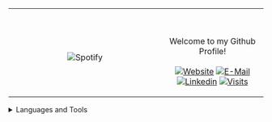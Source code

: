 <table width="100%" align="center"> 
  <tr>
  <td width="60%" align="center">
      
&nbsp; <br> ![Spotify](https://novatorem-two-ruby.vercel.app/api/spotify)

  </td>
  <td width="40%">

  <br><p align="center"> Welcome to my Github Profile! <br><br>
    [![Website](https://img.shields.io/badge/my%20stuff-website-blue?style=flat-square&logo=github)](https://jonathan-r0.github.io)
    [![E-Mail](https://img.shields.io/badge/email-reveal-2a8?style=flat-square&logo=gmail&logoColor=white)](https://mailhide.io/e/OO0HCCzs)
    [![Linkedin](https://img.shields.io/badge/linked-in-369?style=flat-square&logo=linkedin&logoColor=white&color=blue)](https://www.linkedin.com/in/jonathan-rosenblatt-7b38981b4/)
    [![Visits](https://komarev.com/ghpvc/?username=Jonathan-R0&logo=GitHub&label=github%20visits&color=336699&logoColor=white&style=flat-square)](https://github.com/Jonathan-R0)
  </p>
  </td>
</table>



<details>
<summary>Languages and Tools</summary>
  <pre> 
  <div align="left">
                        <img src="http://img.shields.io/badge/-C-A8B9CC?style=for-the-badge&logo=c&logoColor=ffffff" alt="C">
                        <img src="https://img.shields.io/badge/-Assembly-804000?style=for-the-badge&logo=Assembly&logoColor=ffffff" alt="Assembly">
                        <img src="https://img.shields.io/badge/C++-blue.svg?style=for-the-badge&logo=c%2B%2B" alt="C++">
                        <img src="https://img.shields.io/badge/-Git-%23F05032?style=for-the-badge&logo=git&logoColor=%23ffffff" alt="Git">
                        <img src="https://img.shields.io/badge/-GitHub-181717?style=for-the-badge&logo=github" alt="Github">
                        <img src="http://img.shields.io/badge/-Vim-019833?style=for-the-badge&logo=vim&logoColor=#ffffff" alt="Vim">
  </div>
  <div align="right">
<img src="http://img.shields.io/badge/-Python-ffff17?style=for-the-badge&logo=python&logoColor=ffffff" alt="Python">                        
<img src="http://img.shields.io/badge/-Java-5B4638?style=for-the-badge&logo=java&logoColor=ffffff" alt="Java">                        
<img src="http://img.shields.io/badge/-Linux-A8B9CC?style=for-the-badge&logo=Linux&logoColor=ffffff" alt="Linux">                        
<img src="https://img.shields.io/badge/-HTML5-%23E44D27?style=for-the-badge&logo=html5&logoColor=ffffff" alt="HTML">                        
<img src="https://img.shields.io/badge/-Markdown-000000?style=for-the-badge&logo=markdown" alt="Markdown">                        
<img src="http://img.shields.io/badge/-VS%20Code-0000FF?style=for-the-badge&logo=visual-studio-code&logoColor=ffffff" alt="VS-Code">                        
<img src="http://img.shields.io/badge/-TypeScript-007acc?style=for-the-badge&logo=typescript&logoColor=ffffff" alt="TypeScript">                        
  </div>
  </pre>
</details>

[//]: <> (The `&nbsp;` is to have Aphelion take up more space)
